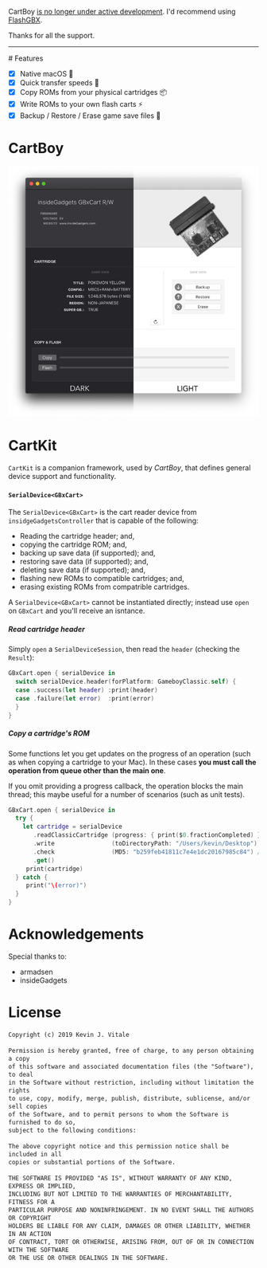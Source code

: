 CartBoy [is no longer under active development](https://discord.com/channels/513663955562921984/586059097925746719/1055884526527713280). I'd recommend using [FlashGBX](https://github.com/lesserkuma/FlashGBX).

Thanks for all the support.

<hr />
# Features

- [x] Native macOS 🎉
- [x] Quick transfer speeds 🚀
- [x] Copy ROMs from your physical cartridges 📦
- [x] Write ROMs to your own flash carts ⚡️
- [x] Backup / Restore / Erase game save files 👾

# CartBoy
<img width=600 src="./Misc/Readme/CartBoy-Promo.png" />

# CartKit
`CartKit` is a companion framework, used by _CartBoy_, that
defines general device support and functionality.

#### `SerialDevice<GBxCart>`
The `SerialDevice<GBxCart>` is the cart reader device from
`insidgeGadgetsController` that is capable of the following:

 - Reading the cartridge header; and,
 - copying the cartridge ROM; and,
 - backing up save data (if supported); and,
 - restoring save data (if supported); and,
 - deleting save data (if supported); and,
 - flashing new ROMs to compatible cartridges; and,
 - erasing existing ROMs from compatrible cartridges.

A `SerialDevice<GBxCart>` cannot be instantiated directly; instead
use `open` on `GBxCart` and you'll receive an isntance.

##### Read cartridge header
Simply `open` a `SerialDeviceSession`, then read the `header`
(checking the `Result`):

```swift
GBxCart.open { serialDevice in
  switch serialDevice.header(forPlatform: GameboyClassic.self) {
  case .success(let header) :print(header)
  case .failure(let error)  :print(error)
  } 
}

```

##### Copy a cartridge's ROM
Some functions let you get updates on the progress of an operation
(such as when copying a cartridge to your Mac). In these cases **you
must call the operation from queue other than the main one**.

If you omit providing a progress callback, the operation blocks the
main thread; this maybe useful for a number of scenarios (such as unit
tests).

```swift
GBxCart.open { serialDevice in
  try {
    let cartridge = serialDevice
       .readClassicCartridge (progress: { print($0.fractionCompleted) })
       .write                (toDirectoryPath: "/Users/kevin/Desktop")
       .check                (MD5: "b259feb41811c7e4e1dc20167985c84") /* Super Mario Land? */
       .get()
     print(cartridge)
  } catch {
     print("\(error)")
  }
}
```

# Acknowledgements
Special thanks to:
- armadsen
- insideGadgets

# License
```
Copyright (c) 2019 Kevin J. Vitale

Permission is hereby granted, free of charge, to any person obtaining a copy 
of this software and associated documentation files (the "Software"), to deal 
in the Software without restriction, including without limitation the rights 
to use, copy, modify, merge, publish, distribute, sublicense, and/or sell copies 
of the Software, and to permit persons to whom the Software is furnished to do so, 
subject to the following conditions:

The above copyright notice and this permission notice shall be included in all 
copies or substantial portions of the Software.

THE SOFTWARE IS PROVIDED "AS IS", WITHOUT WARRANTY OF ANY KIND, EXPRESS OR IMPLIED, 
INCLUDING BUT NOT LIMITED TO THE WARRANTIES OF MERCHANTABILITY, FITNESS FOR A 
PARTICULAR PURPOSE AND NONINFRINGEMENT. IN NO EVENT SHALL THE AUTHORS OR COPYRIGHT 
HOLDERS BE LIABLE FOR ANY CLAIM, DAMAGES OR OTHER LIABILITY, WHETHER IN AN ACTION 
OF CONTRACT, TORT OR OTHERWISE, ARISING FROM, OUT OF OR IN CONNECTION WITH THE SOFTWARE 
OR THE USE OR OTHER DEALINGS IN THE SOFTWARE.
```
